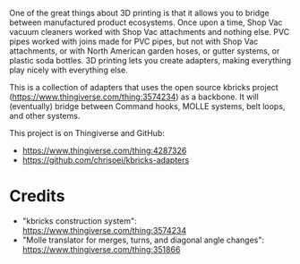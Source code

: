One of the great things about 3D printing is that it allows you to bridge between manufactured product ecosystems. Once upon a time, Shop Vac vacuum cleaners worked with Shop Vac attachments and nothing else. PVC pipes worked with joins made for PVC pipes, but not with Shop Vac attachments, or with North American garden hoses, or gutter systems, or plastic soda bottles. 3D printing lets you create adapters, making everything play nicely with everything else.

This is a collection of adapters that uses the open source kbricks project (https://www.thingiverse.com/thing:3574234) as a backbone. It will (eventually) bridge between Command hooks, MOLLE systems, belt loops, and other systems.

This project is on Thingiverse and GitHub:
* https://www.thingiverse.com/thing:4287326
* https://github.com/chrisoei/kbricks-adapters

# Credits
* "kbricks construction system": https://www.thingiverse.com/thing:3574234
* "Molle translator for merges, turns, and diagonal angle changes": https://www.thingiverse.com/thing:351866

